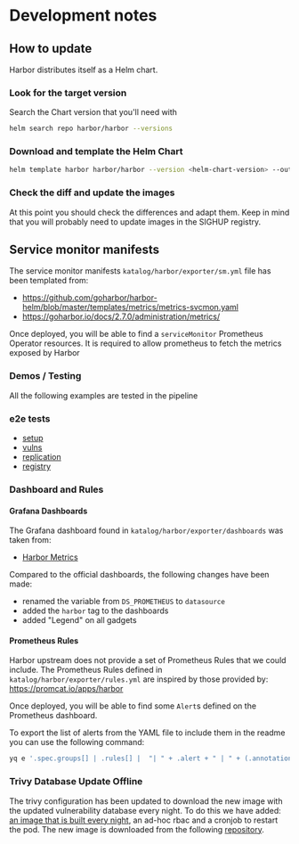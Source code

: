 # Development notes
## How to update
Harbor distributes itself as a Helm chart. 


### Look for the target version
Search the Chart version that you'll need with
```bash
helm search repo harbor/harbor --versions
```
### Download and template the Helm Chart
```bash
helm template harbor harbor/harbor --version <helm-chart-version> --output-dir <custom-directory>
```

### Check the diff and update the images
At this point you should check the differences and adapt them. Keep in mind that you will probably need to update images in the SIGHUP registry.

## Service monitor manifests

The service monitor manifests `katalog/harbor/exporter/sm.yml` file has been templated from:

- <https://github.com/goharbor/harbor-helm/blob/master/templates/metrics/metrics-svcmon.yaml>
- <https://goharbor.io/docs/2.7.0/administration/metrics/>

Once deployed, you will be able to find a `serviceMonitor` Prometheus Operator resources. It is required to allow prometheus to fetch the metrics exposed by Harbor

### Demos / Testing

All the following examples are tested in the pipeline

### e2e tests

- [setup](../../katalog/tests/harbor/setup.sh)
- [vulns](../../katalog/tests/harbor/vulns.sh)
- [replication](../../katalog/tests/harbor/replication.sh)
- [registry](../../katalog/tests/harbor/registry.sh)

### Dashboard and Rules

#### Grafana Dashboards

The Grafana dashboard found in `katalog/harbor/exporter/dashboards` was taken from:

- [Harbor Metrics](https://github.com/goharbor/harbor/blob/main/contrib/grafana-dashborad/metrics-example.json)

Compared to the official dashboards, the following changes have been made:

- renamed the variable from `DS_PROMETHEUS` to `datasource`
- added the `harbor` tag to the dashboards
- added "Legend" on all gadgets

#### Prometheus Rules

Harbor upstream does not provide a set of Prometheus Rules that we could include.
The Prometheus Rules defined in `katalog/harbor/exporter/rules.yml` are inspired by those provided by:
<https://promcat.io/apps/harbor>

Once deployed, you will be able to find some `Alert`s defined on the Prometheus dashboard.

To export the list of alerts from the YAML file to include them in the readme you can use the following command:

```bash
yq e '.spec.groups[] | .rules[] |  "| " + .alert + " | " + (.annotations.summary // "-" | sub("\n",". "))+ " | " + (.annotations.description // "-" | sub("\n",". ")) + " |"' katalog/harbor/exporter/rules.yml
```

### Trivy Database Update Offline

The trivy configuration has been updated to download the new image with the updated vulnerability database every night. To do this we have added: [an image that is built every night](https://github.com/sighupio/trivy-adapter-photon-offline), an ad-hoc rbac and a cronjob to restart the pod. The new image is downloaded from the following [repository](https://quay.io/repository/sighup/trivy-adapter-photon-offline?tab=tags).